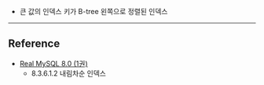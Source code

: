- 큰 값의 인덱스 키가 B-tree 왼쪽으로 정렬된 인덱스

---
## Reference
 -  [Real MySQL 8.0 (1권)](https://product.kyobobook.co.kr/detail/S000001766482)
	- 8.3.6.1.2 내림차순 인덱스